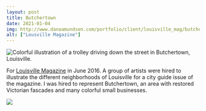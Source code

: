 ```yaml
---
layout: post
title: Butchertown
date: 2021-01-04
img: http://www.danaamundsen.com/portfolio/client/louisville_mag/butchertown.png
alt: ["Lousville Magazine"]
---
```


![Colorful illustration of a trolley driving down the street in Butchertown, Louisville.](http://www.danaamundsen.com/portfolio/client/louisville_mag/butchertown.png)

For [Louisville Magazine](https://louisville.com/) in June 2016. A group of artists were hired to illustrate the different neighborhoods of Louisville for a city guide issue of the magazine. I was hired to represent Butchertown, an area with restored Victorian fascades and many colorful small businesses.

![](http://www.danaamundsen.com/potrfolio/client/louisville_mag/butchertown_sketch.png)
